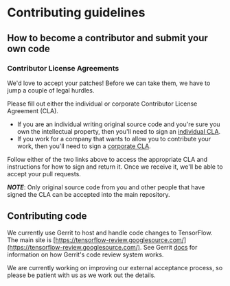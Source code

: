 # Contributing guidelines

## How to become a contributor and submit your own code

### Contributor License Agreements

We'd love to accept your patches! Before we can take them, we have to jump a couple of legal hurdles.

Please fill out either the individual or corporate Contributor License Agreement (CLA).

  * If you are an individual writing original source code and you're sure you own the intellectual property, then you'll need to sign an [individual CLA](http://code.google.com/legal/individual-cla-v1.0.html).
  * If you work for a company that wants to allow you to contribute your work, then you'll need to sign a [corporate CLA](http://code.google.com/legal/corporate-cla-v1.0.html).

Follow either of the two links above to access the appropriate CLA and instructions for how to sign and return it. Once we receive it, we'll be able to accept your pull requests.

***NOTE***: Only original source code from you and other people that have signed the CLA can be accepted into the main repository.

## Contributing code

We currently use Gerrit to host and handle code changes to TensorFlow.  The main
site is
[https://tensorflow-review.googlesource.com/](https://tensorflow-review.googlesource.com/).
See Gerrit [docs](https://gerrit-review.googlesource.com/Documentation/) for
information on how Gerrit's code review system works.

We are currently working on improving our external acceptance process, so
please be patient with us as we work out the details.

